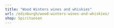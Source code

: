 ```yaml
---
title: "Wood Winters wines and whiskies"
url: /edinburgh/wood-winters-wines-and-whiskies/
shop: Spirituosen
---
```

